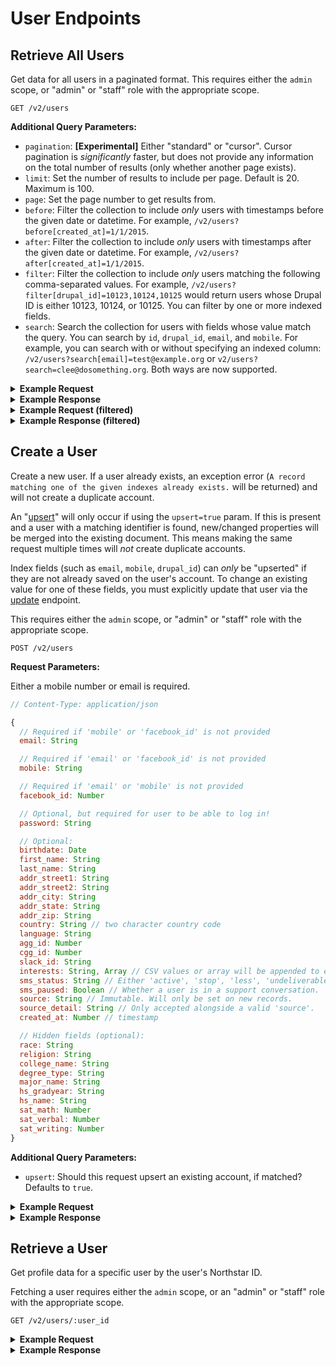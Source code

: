 # User Endpoints
## Retrieve All Users
Get data for all users in a paginated format. This requires either the `admin` scope, or "admin" or "staff" role with the appropriate scope.


```
GET /v2/users
```

**Additional Query Parameters:**

- `pagination`: __[Experimental]__ Either "standard" or "cursor". Cursor pagination is _significantly_ faster, but does not provide any information on the total number of results (only whether another page exists).
- `limit`: Set the number of results to include per page. Default is 20. Maximum is 100.
- `page`: Set the page number to get results from.
- `before`: Filter the collection to include _only_ users with timestamps before the given date or datetime. For example, `/v2/users?before[created_at]=1/1/2015`. 
- `after`: Filter the collection to include _only_ users with timestamps after the given date or datetime. For example, `/v2/users?after[created_at]=1/1/2015`. 
- `filter`: Filter the collection to include _only_ users matching the following comma-separated values. For example, `/v2/users?filter[drupal_id]=10123,10124,10125` would return users whose Drupal ID is either 10123, 10124, or 10125. You can filter by one or more indexed fields.
- `search`: Search the collection for users with fields whose value match the query. You can search by `id`, `drupal_id`, `email`, and `mobile`. For example, you can search with or without specifying an indexed column: `/v2/users?search[email]=test@example.org` or `v2/users?search=clee@dosomething.org`. Both ways are now supported.

<details>
<summary><strong>Example Request</strong></summary>

```sh
curl -X GET \
  -H "Authorization: Bearer ${ACCESS_TOKEN}" \
  https://northstar.dosomething.org/v2/users?limit=15&page=1
```

</details>

<details>
<summary><strong>Example Response</strong></summary>

```js
// 200 OK

{
    "data": [
        {
            "id": "5480c950bffebc651c8b456f",
            "email": "test@dosomething.org",
            // ...the rest of the user data...
        },
        // etc...
    ],
    "meta": {
        "pagination": [
            "total": 65,
            "count": 20,
            "per_page": 15,
            "current_page": 1,
            "total_pages": 5,
            "links": {            
                "next": "https://northstar.dosomething.org/v2/users?page=2",
            }
        ]
    }
}
```

</details>

<details>
<summary><strong>Example Request (filtered)</strong></summary>

```sh
curl -X GET \
  -H "Authorization: Bearer ${ACCESS_TOKEN}" \
  https://northstar.dosomething.org/v2/users?filter[drupal_id]=10010
```

</details>

<details>
<summary><strong>Example Response (filtered)</strong></summary>

```js
// 200 OK

{
    "data": [
        {
            "id": "5480c950bffebc651c8b456f",
            "email": "test@dosomething.org",
            // ...the rest of the user data...
        }
    ],
    "meta": {
        "pagination": [
            "total": 1,
            "count": 1,
            "per_page": 20,
            "current_page": 1,
            "total_pages": 1,
            "links": {}
        ]
    }
}
```

</details>

## Create a User
Create a new user. If a user already exists, an exception error (`A record matching one of the given indexes already exists.` will be returned) and will not create a duplicate account. 

An "[upsert](https://docs.mongodb.org/v2.6/reference/glossary/#term-upsert)" will only occur if using the `upsert=true` param. If this is present and a user with a matching identifier is found, new/changed properties will be merged into the existing document. This means
making the same request multiple times will _not_ create duplicate accounts.

Index fields (such as `email`, `mobile`, `drupal_id`) can _only_ be "upserted" if they are not already saved on the user's
account. To change an existing value for one of these fields, you must explicitly update that user via the
[update](#update-a-user) endpoint.

This requires either the `admin` scope, or "admin" or "staff" role with the appropriate scope.

```
POST /v2/users
```

**Request Parameters:**

Either a mobile number or email is required.
```js
// Content-Type: application/json

{
  // Required if 'mobile' or 'facebook_id' is not provided
  email: String

  // Required if 'email' or 'facebook_id' is not provided
  mobile: String

  // Required if 'email' or 'mobile' is not provided
  facebook_id: Number

  // Optional, but required for user to be able to log in!
  password: String

  // Optional:
  birthdate: Date
  first_name: String
  last_name: String
  addr_street1: String
  addr_street2: String
  addr_city: String
  addr_state: String
  addr_zip: String
  country: String // two character country code
  language: String
  agg_id: Number
  cgg_id: Number
  slack_id: String
  interests: String, Array // CSV values or array will be appended to existing interests
  sms_status: String // Either 'active', 'stop', 'less', 'undeliverable' or 'unknown'
  sms_paused: Boolean // Whether a user is in a support conversation.
  source: String // Immutable. Will only be set on new records.
  source_detail: String // Only accepted alongside a valid 'source'.
  created_at: Number // timestamp

  // Hidden fields (optional):
  race: String
  religion: String
  college_name: String
  degree_type: String
  major_name: String
  hs_gradyear: String
  hs_name: String
  sat_math: Number
  sat_verbal: Number
  sat_writing: Number
}
```

**Additional Query Parameters:**

- `upsert`: Should this request upsert an existing account, if matched? Defaults to `true`.

<details>
<summary><strong>Example Request</strong></summary>

```sh
curl -X POST \
  -H "Authorization: Bearer ${ACCESS_TOKEN}" \
  -H "Content-Type: application/json" \
  -H "Accept: application/json" \
  -d '{"email": "test@example.com", "password": "test123", "birthdate": "10/29/1990", "first_name": "test_fname", "interests": "hockeys,kickballs"}' \
  https://northstar.dosomething.org/v2/users
```

</details>

<details>
<summary><strong>Example Response</strong></summary>

```js
// 200 Okay (or) 201 Created

{
    "data": {
        "id": "555b9225bffebc31068b4567",
        "email": "test",
        "birthdate": "10/29/1990",
        "first_name": "test_fname",
        "interests": [
            "hockeys",
            "kickballs"
        ],
        "role": "user",
        "updated_at": "2016-02-25T19:33:24+0000",
        "created_at": "2016-02-25T18:33:24+0000"
    }
}
```

</details>

## Retrieve a User
Get profile data for a specific user by the user's Northstar ID.

Fetching a user requires either the `admin` scope, or an "admin" or "staff" role with the appropriate scope.

```
GET /v2/users/:user_id
```

<details>
<summary><strong>Example Request</strong></summary>
```sh
curl -X GET \
  -H "Authorization: Bearer ${ACCESS_TOKEN}" \
  -H "Accept: application/json"
  https://northstar.dosomething.org/v2/users/5430e850dt8hbc541c37tt3d
```
</details>

<details>
<summary><strong>Example Response</strong></summary>

```js
// 200 OK

{
    "data": {
        "id": "5430e850dt8hbc541c37tt3d",
        "email": "test@example.com",
        "mobile": "5555555555",
        "facebook_id": "10101010101010101",
        "addr_street1": "123",
        "addr_street2": "456",
        "addr_city": "Paris",
        "addr_state": "Florida",
        "addr_zip": "555555",
        "country": "US",
        "birthdate": "12/17/91",
        "first_name": "First",
        "last_name": "Last",
        "role": "user",
        "updated_at": "2016-02-25T19:33:24+0000",
        "created_at": "2016-02-25T19:33:24+0000"
    }
}
```

## Retrieve a User By Mobile
Get profile data for a specific user by the user's mobile number.

Fetching a user requires either the `admin` scope, or an "admin" or "staff" role with the appropriate scope.

```
GET /v2/mobile/:mobile
```

<details>
<summary><strong>Example Request</strong></summary>
```sh
curl -X GET \
  -H "Authorization: Bearer ${ACCESS_TOKEN}" \
  -H "Accept: application/json"
  https://northstar.dosomething.org/v2/mobile/5555555555
```
</details>

<details>
<summary><strong>Example Response</strong></summary>

```js
// 200 OK

{
    "data": {
        "id": "5430e850dt8hbc541c37tt3d",
        "email": "test@example.com",
        "mobile": "5555555555",
        "facebook_id": "10101010101010101",
        "addr_street1": "123",
        "addr_street2": "456",
        "addr_city": "Paris",
        "addr_state": "Florida",
        "addr_zip": "555555",
        "country": "US",
        "birthdate": "12/17/91",
        "first_name": "First",
        "last_name": "Last",
        "role": "user",
        "updated_at": "2016-02-25T19:33:24+0000",
        "created_at": "2016-02-25T19:33:24+0000"
    }
}
```

## Retrieve a User By Email
Get profile data for a specific user by the user's email address.

Fetching a user requires either the `admin` scope, or an "admin" or "staff" role with the appropriate scope.

```
GET /v2/email/:email
```

<details>
<summary><strong>Example Request</strong></summary>
```sh
curl -X GET \
  -H "Authorization: Bearer ${ACCESS_TOKEN}" \
  -H "Accept: application/json"
  https://northstar.dosomething.org/v2/email/test@example.com
```
</details>

<details>
<summary><strong>Example Response</strong></summary>

```js
// 200 OK

{
    "data": {
        "id": "5430e850dt8hbc541c37tt3d",
        "email": "test@example.com",
        "mobile": "5555555555",
        "facebook_id": "10101010101010101",
        "addr_street1": "123",
        "addr_street2": "456",
        "addr_city": "Paris",
        "addr_state": "Florida",
        "addr_zip": "555555",
        "country": "US",
        "birthdate": "12/17/91",
        "first_name": "First",
        "last_name": "Last",
        "role": "user",
        "updated_at": "2016-02-25T19:33:24+0000",
        "created_at": "2016-02-25T19:33:24+0000"
    }
}
```

</details>

## Update a User
Update a user resource, retrieved with the user's Northstar ID. This requires either the `admin` scope, or "admin" or "staff" role with the appropriate scope.

```
PUT /v2/users/:user_id
```

**Request Parameters:**

```js
// Content-Type: application/json

{
  email: String
  mobile: String
  facebook_id: Number
  password: String
  birthdate: Date
  first_name: String
  last_name: String
  addr_street1: String
  addr_street2: String
  addr_city: String
  addr_state: String
  addr_zip: String
  country: String // two character country code
  language: String
  agg_id: Number
  cgg_id: Number
  slack_id: String
  interests: String, Array // CSV values or array will be appended to existing interests
  role: String // Can only be modified by admins. Either 'user' (default), 'staff', or 'admin'.
  sms_status: String // Either 'active', 'stop', less', 'undeliverable' or 'unknown'
  sms_paused: Boolean // Whether a user is in a support conversation.

  // Hidden fields (optional):
  race: String
  religion: String
  college_name: String
  degree_type: String
  major_name: String
  hs_gradyear: String
  hs_name: String
  sat_math: Number
  sat_verbal: Number
  sat_writing: Number
}
```

<details>
<summary><strong>Example Request</strong></summary>

```sh
curl -X PUT \
  -H "Authorization: Bearer ${ACCESS_TOKEN}" \
  -d '{"first_name": "New First name"}' \
  https://northstar.dosomething.org/v2/5430e850dt8hbc541c37tt3d
```

</details>

<details>
<summary><strong>Example Response</strong></summary>

```js
// 200 Okay

{
    "data": {
        "id": "5430e850dt8hbc541c37tt3d",
        "first_name": "New First Name",
        // the rest of the profile...
    }
}
```

</details>

## Delete a User
Destroy a user resource. The `user_id` property of the user to delete must be provided in the URL path, and refers to the user's Northstar ID. This requires either the `admin` scope, or "admin" or "staff" role with the appropriate scope.

```
DELETE /v2/users/:user_id
```

<details>
<summary><strong>Example Request</strong></summary>

```sh
curl -X DELETE \
  -H "Authorization: Bearer ${ACCESS_TOKEN}" \
  https://northstar.dosomething.org/v2/users/555b9ca8bffebc30068b456e
```

</details>

<details>
<summary><strong>Example Response</strong></summary>

```js
// 200 OK

{
    "success": {
        "code": 200,
        "message": "No Content."
    }
}
```

</details>
